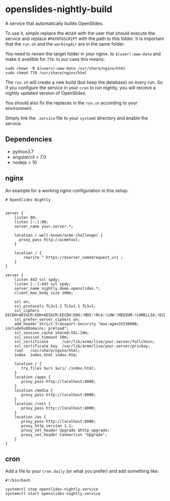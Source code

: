 # openslides-nightly-build
A service that automatically builds OpenSlides.

To use it, simple replace the `#USER` with the user that should execute the service and replace `#PATHTOSCRIPT` with the path to this folder. It is important that the `run.sh` and the `workingdir` are in the same folder.

You need to reown the target folder in your nginx. to `$(user):www-data` and make it availible for `770`. In our case this means:

    sudo chown -R $(users):www-data /usr/share/nginx/html
    sudo chmod 770 /usr/share/nginx/html

The `run.sh` will create a new build (but keep the database) on every run. So if you configure the service in your `cron` to run nightly, you will recieve a nightly updated version of OpenSlides.

You should also fix the replaces in the `run.sh` according to your environment.

Simply link the `.service` file to your `systemd` directory and enable the service.

## Dependencies

 * python3.7
 * angular/cli > 7.0
 * nodejs > 10

## nginx

An example for a working nginx configuration in this setup:

```
# OpenSlides Nightly


server {
    listen 80;
    listen [::]:80;
    server_name your.server.*;

    location /.well-known/acme-challenge/ {
      proxy_pass http://acmetool;
    }

    location / {
        rewrite ^ https://$server_name$request_uri ;
    }
}

server {
    listen 443 ssl spdy;
    listen [::]:443 ssl spdy;
    server_name nightly.demo.openslides.*;
    client_max_body_size 100m;

    ssl on;
    ssl_protocols TLSv1.2 TLSv1.1 TLSv1;
    ssl_ciphers EECDH+AESGCM:EDH+AESGCM:EECDH:EDH:!MD5:!RC4:!LOW:!MEDIUM:!CAMELLIA:!ECDSA:!DES:!DSS:!3DES:!NULL;
    ssl_prefer_server_ciphers on;
    add_header Strict-Transport-Security "max-age=31536000; includeSubDomains; preload";
    ssl_session_cache shared:SSL:10m;
    ssl_session_timeout 10m;
    ssl_certificate      /var/lib/acme/live/your.server/fullchain;
    ssl_certificate_key  /var/lib/acme/live/your.server/privkey;
    root   /usr/share/nginx/html;
    index  index.html index.htm;

    location / {
       try_files $uri $uri/ /index.html;
    }
    location /apps {
       proxy_pass http://localhost:8000;
    }
    location /media {
       proxy_pass http://localhost:8000;
    }
    location /rest {
       proxy_pass http://localhost:8000;
    }
    location /ws {
       proxy_pass http://localhost:8000;
       proxy_http_version 1.1;
       proxy_set_header Upgrade $http_upgrade;
       proxy_set_header Connection "Upgrade";
    }
}
```

## cron

Add a file to your `cron.daily` (or what you prefer) and add something like:

```
#!/bin/bash

systemctl stop openslides-nightly.service
systemctl start openslides-nightly.service
```

